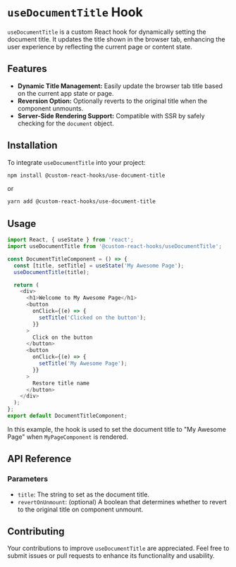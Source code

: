 # `useDocumentTitle` Hook

`useDocumentTitle` is a custom React hook for dynamically setting the document title. It updates the title shown in the browser tab, enhancing the user experience by reflecting the current page or content state.

## Features

- **Dynamic Title Management:** Easily update the browser tab title based on the current app state or page.
- **Reversion Option:** Optionally reverts to the original title when the component unmounts.
- **Server-Side Rendering Support:** Compatible with SSR by safely checking for the `document` object.

## Installation

To integrate `useDocumentTitle` into your project:

```bash
npm install @custom-react-hooks/use-document-title
```

or

```bash
yarn add @custom-react-hooks/use-document-title
```

## Usage

```typescript
import React, { useState } from 'react';
import useDocumentTitle from '@custom-react-hooks/useDocumentTitle';

const DocumentTitleComponent = () => {
  const [title, setTitle] = useState('My Awesome Page');
  useDocumentTitle(title);

  return (
    <div>
      <h1>Welcome to My Awesome Page</h1>
      <button
        onClick={(e) => {
          setTitle('Clicked on the button');
        }}
      >
        Click on the button
      </button>
      <button
        onClick={(e) => {
          setTitle('My Awesome Page');
        }}
      >
        Restore title name
      </button>
    </div>
  );
};
export default DocumentTitleComponent;
```

In this example, the hook is used to set the document title to "My Awesome Page" when `MyPageComponent` is rendered.

## API Reference

### Parameters

- `title`: The string to set as the document title.
- `revertOnUnmount`: (optional) A boolean that determines whether to revert to the original title on component unmount.

## Contributing

Your contributions to improve `useDocumentTitle` are appreciated. Feel free to submit issues or pull requests to enhance its functionality and usability.